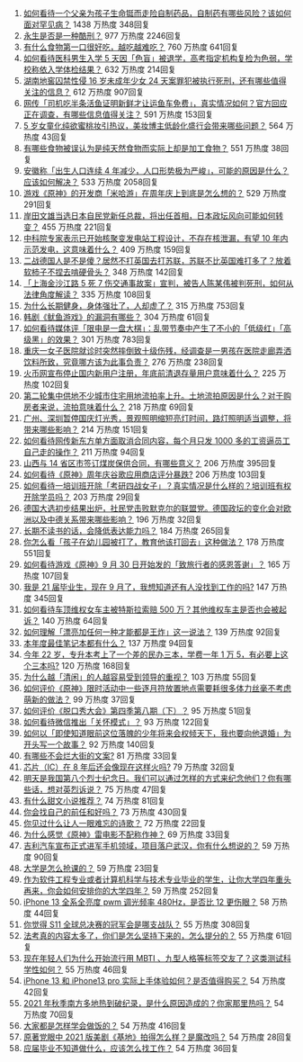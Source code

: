 1. [如何看待一个父亲为孩子生命铤而走险自制药品，自制药有哪些风险？该如何面对罕见病？](https://www.zhihu.com/question/489642937) 1438 万热度 348回复
1. [永生是否是一种酷刑？](https://www.zhihu.com/question/31756387) 977 万热度 2246回复
1. [有什么食物第一口很好吃，越吃越难吃？](https://www.zhihu.com/question/487748721) 760 万热度 641回复
1. [如何看待医科男生入学 5 天因「色盲」被退学，高考指定机构复检为色弱，学校称依入学体检结果？](https://www.zhihu.com/question/488842757) 632 万热度 214回复
1. [湖南地窖囚禁性侵 16 岁未成年少女 24 天案罪犯被执行死刑，还有哪些值得关注的信息？](https://www.zhihu.com/question/489691297) 612 万热度 907回复
1. [网传「司机吃半条活鱼证明新鲜才让运鱼车免费」，真实情况如何？官方回应正在调查，有哪些信息值得关注？](https://www.zhihu.com/question/489455437) 591 万热度 153回复
1. [5 岁女童化纯欲蜜桃妆引热议，美妆博主低龄化盛行会带来哪些问题？](https://www.zhihu.com/question/487164420) 564 万热度 43回复
1. [有哪些食物被误认为是纯天然食物而实际上却是加工食物？](https://www.zhihu.com/question/471749491) 551 万热度 38回复
1. [安徽称「出生人口连续 4 年减少，人口形势极为严峻」，可能的原因是什么？应该如何解决？](https://www.zhihu.com/question/489610689) 533 万热度 2058回复
1. [游戏《原神》的开发商「米哈游」在周年庆上到底是怎么想的？](https://www.zhihu.com/question/489709211) 529 万热度 291回复
1. [岸田文雄当选日本自民党新任总裁，将出任首相，日本政坛风向可能如何转变？](https://www.zhihu.com/question/489740355) 455 万热度 221回复
1. [中科院专家表示已开始核聚变发电站工程设计，不存在核泄漏，有望 10 年内示范发电，这意味着什么？](https://www.zhihu.com/question/489376498) 409 万热度 159回复
1. [二战德国人是不是傻？居然不打英国去打苏联，苏联不比英国难打多了？放着软柿子不捏去啃硬骨头？](https://www.zhihu.com/question/489689485) 348 万热度 142回复
1. [「上海金沙江路 5 死 7 伤交通事故案」宣判，被告人陈某伟被判死刑，如何从法律角度解读？](https://www.zhihu.com/question/489723360) 335 万热度 108回复
1. [为什么长期健身，身体强壮了，人却虚了？](https://www.zhihu.com/question/466730886) 315 万热度 753回复
1. [韩剧《鱿鱼游戏》的漏洞有哪些？](https://www.zhihu.com/question/488655046) 304 万热度 61回复
1. [如何看待媒体评「限电是一盘大棋」：乱带节奏中产生了不小的「低级红」「高级黑」的效果？](https://www.zhihu.com/question/489663087) 301 万热度 783回复
1. [重庆一女子医院就诊时突然摔倒致十级伤残，经调查是一男孩在医院走廊弄洒饮料所致，究竟哪方该为此事负责？](https://www.zhihu.com/question/489435098) 276 万热度 238回复
1. [火币网宣布停止国内新用户注册，年底前清退存量用户意味着什么？](https://www.zhihu.com/question/489251513) 225 万热度 102回复
1. [第二轮集中供地不少城市住宅用地流拍率上升。土地流拍原因是什么？对于购房者来说，流拍意味着什么？](https://www.zhihu.com/question/489083228) 218 万热度 69回复
1. [广州、深圳暂停国庆灯光秀，景观照明缩短亮灯时间，路灯照明适当调整，将带来哪些影响？](https://www.zhihu.com/question/489694383) 214 万热度 151回复
1. [如何看待网传新东方单方面取消合同内容，每个月只发 1000 多的工资逼员工自己走的操作？](https://www.zhihu.com/question/489249642) 211 万热度 94回复
1. [山西与 14 省区市签订煤炭保供合同，有哪些意义？](https://www.zhihu.com/question/489741836) 206 万热度 395回复
1. [如何看待《原神》周年庆谷歌应用商店评分暴跌?](https://www.zhihu.com/question/489662332) 206 万热度 103回复
1. [如何看待一培训班开除「考研四战女子」？真实情况是什么样的？培训班有权开除学员吗？](https://www.zhihu.com/question/489492484) 203 万热度 29回复
1. [德国大选初步结果出炉，社民党击败默克尔的联盟党。德国政坛的变化会对欧洲以及中德关系带来哪些影响？](https://www.zhihu.com/question/489351985) 196 万热度 32回复
1. [长期不读书的话，会降低表达能力吗？](https://www.zhihu.com/question/489136200) 184 万热度 265回复
1. [你怎么看「孩子在幼儿园被打了，教育他该打回去」这种做法？](https://www.zhihu.com/question/487884725) 178 万热度 551回复
1. [如何看待游戏《原神》9 月 30 日开始发的「致旅行者的感恩答谢」？](https://www.zhihu.com/question/489853651) 165 万热度 107回复
1. [我是 21 届毕业生，现在 9 月了，我想知道还有人没找到工作的吗?](https://www.zhihu.com/question/484229035) 147 万热度 345回复
1. [如何看待车顶维权女车主被特斯拉索赔 500 万？其他维权车主是否也会被起诉？](https://www.zhihu.com/question/489554946) 140 万热度 64回复
1. [如何理解「漂亮加任何一种才能都是王炸」这一说法？](https://www.zhihu.com/question/471149659) 139 万热度 92回复
1. [本年度最佳笔记本都有什么？](https://www.zhihu.com/question/463799268) 137 万热度 94回复
1. [今年 22 岁，专升本考上了一个差的民办三本，学费一年 1 万 5，有必要上这个三本吗?](https://www.zhihu.com/question/409269773) 120 万热度 168回复
1. [为什么越「清闲」的人越容易受到领导的重视？](https://www.zhihu.com/question/488216121) 103 万热度 55回复
1. [如何评价《原神》限时活动中一些逐月符放置地点需要耗很多体力丝毫不考虑萌新的做法？](https://www.zhihu.com/question/489719984) 99 万热度 37回复
1. [如何评价《脱口秀大会》第四季第八期（下）？](https://www.zhihu.com/question/488694448) 95 万热度 51回复
1. [如何看待微信推出「关怀模式」？](https://www.zhihu.com/question/489230609) 93 万热度 122回复
1. [如何以「即使知道眼前这位落魄的少年将来会权倾天下，我也要向他退婚」为开头写一个故事？](https://www.zhihu.com/question/461598262) 92 万热度 140回复
1. [有哪些不会烂大街的文案?](https://www.zhihu.com/question/482441029) 81 万热度 33回复
1. [芯片（IC）在 8 年后还会像现在这样火吗?](https://www.zhihu.com/question/479325156) 79 万热度 32回复
1. [明天是我国第八个烈士纪念日。我们可以通过怎样的方式来纪念他们？你有哪些话，想对英烈诉说？](https://www.zhihu.com/question/489687295) 75 万热度 47回复
1. [有什么甜文小说推荐？](https://www.zhihu.com/question/465335413) 74 万热度 81回复
1. [你会找自己的前任和好吗？](https://www.zhihu.com/question/476517656) 73 万热度 430回复
1. [你见过什么让人一眼难忘的诗歌？](https://www.zhihu.com/question/483842164) 72 万热度 22回复
1. [为什么感觉《原神》雷电影不配称作神？](https://www.zhihu.com/question/489250603) 69 万热度 33回复
1. [吉利汽车宣布正式进军手机领域，项目落户武汉，你有什么想说的？](https://www.zhihu.com/question/489497167) 59 万热度 90回复
1. [大学是怎么抢课的？](https://www.zhihu.com/question/342200360) 59 万热度 23回复
1. [作为软件工程专业或者计算机科学与技术专业毕业的学生，让你大学四年重头再来，你会如何安排你的大学四年？](https://www.zhihu.com/question/426053091) 59 万热度 252回复
1. [iPhone 13 全系全亮度 pwm 调光频率 480Hz，是否比 12 更伤眼？](https://www.zhihu.com/question/488721648) 58 万热度 44回复
1. [你觉得 S11 全球总决赛的冠军会是哪支战队？](https://www.zhihu.com/question/484796372) 55 万热度 308回复
1. [法考真的内容太多了，你们是怎么坚持下来的，怎么提分的？](https://www.zhihu.com/question/479796564) 55 万热度 61回复
1. [现在年轻人们为什么开始流行用 MBTI 、九型人格等标签交友了？这类测试科学性如何？](https://www.zhihu.com/question/488302544) 55 万热度 46回复
1. [iPhone 13 和 iPhone13 pro 实际上手体验如何？是否值得购买？](https://www.zhihu.com/question/488641887) 54 万热度 42回复
1. [2021 年秋季南方多地热到破纪录，是什么原因造成的？你家那里热吗？](https://www.zhihu.com/question/489711157) 54 万热度 70回复
1. [大家都是怎样学会做饭的？](https://www.zhihu.com/question/484024936) 54 万热度 416回复
1. [原著党眼中 2021 版美剧《基地》拍得怎么样？是魔改吗？](https://www.zhihu.com/question/489166474) 54 万热度 28回复
1. [应届毕业不知道做什么，应该怎么找工作？](https://www.zhihu.com/question/478497011) 54 万热度 36回复